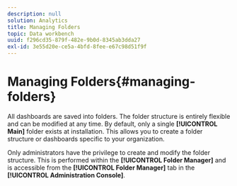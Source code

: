 ```yaml
---
description: null
solution: Analytics
title: Managing Folders
topic: Data workbench
uuid: f296cd35-879f-482e-9b0d-8345ab3dda27
exl-id: 3e55d20e-ce5a-4bfd-8fee-e67c98d51f9f
---
```

# Managing Folders{#managing-folders}

All dashboards are saved into folders. The folder structure is entirely flexible and can be modified at any time. By default, only a single **[!UICONTROL Main]** folder exists at installation. This allows you to create a folder structure or dashboards specific to your organization.

Only administrators have the privilege to create and modify the folder structure. This is performed within the **[!UICONTROL Folder Manager]** and is accessible from the **[!UICONTROL Folder Manager]** tab in the **[!UICONTROL Administration Console]**.
